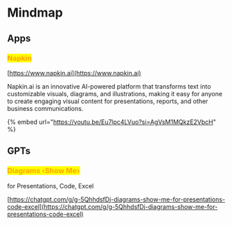 # Mindmap

## Apps

### <mark style="color:orange;">Napkin</mark>

[https://www.napkin.ai](https://www.napkin.ai)

Napkin.ai is an innovative AI-powered platform that transforms text into customizable visuals, diagrams, and illustrations, making it easy for anyone to create engaging visual content for presentations, reports, and other business communications.

{% embed url="https://youtu.be/Eu7lpc4LVuo?si=AgVsM1MQkzE2VbcH" %}



## GPTs

### <mark style="color:orange;">Diagrams ‹Show Me›</mark>&#x20;

for Presentations, Code, Excel

[https://chatgpt.com/g/g-5QhhdsfDj-diagrams-show-me-for-presentations-code-excel](https://chatgpt.com/g/g-5QhhdsfDj-diagrams-show-me-for-presentations-code-excel)





